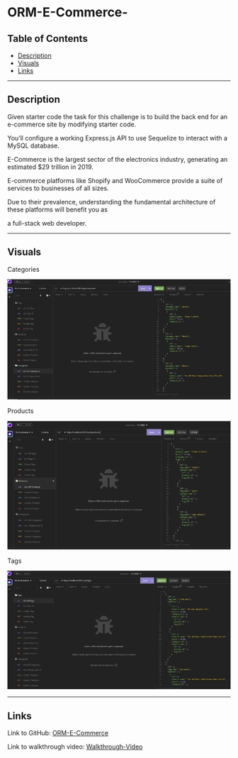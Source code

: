 # ORM-E-Commerce-

## Table of Contents
- [Description](#description)
- [Visuals](#visuals)
- [Links](#links)

***

## Description
Given starter code the task for this challenge is to build the back end for an e-commerce site by modifying starter code. 

You’ll configure a working Express.js API to use Sequelize to interact with a MySQL database. 

E-Commerce is the largest sector of the electronics industry, generating an estimated $29 trillion in 2019. 

E-commerce platforms like Shopify and WooCommerce provide a suite of services to businesses of all sizes. 

Due to their prevalence, understanding the fundamental architecture of these platforms will benefit you as 

a full-stack web developer.
***

## Visuals
Categories

![Categories](./images/categories.jpg)

Products

![Products](./images/products.jpg)

Tags

![Tags](./images/tags.jpg)
***

## Links
Link to GitHub: [ORM-E-Commerce](https://github.com/KMPhillips20/ORM-E-Commerce-)

Link to walkthrough video: [Walkthrough-Video](https://drive.google.com/file/d/17gEgJ0Gp5tm19-8FEFha26xsBGb9ZvhZ/view)
